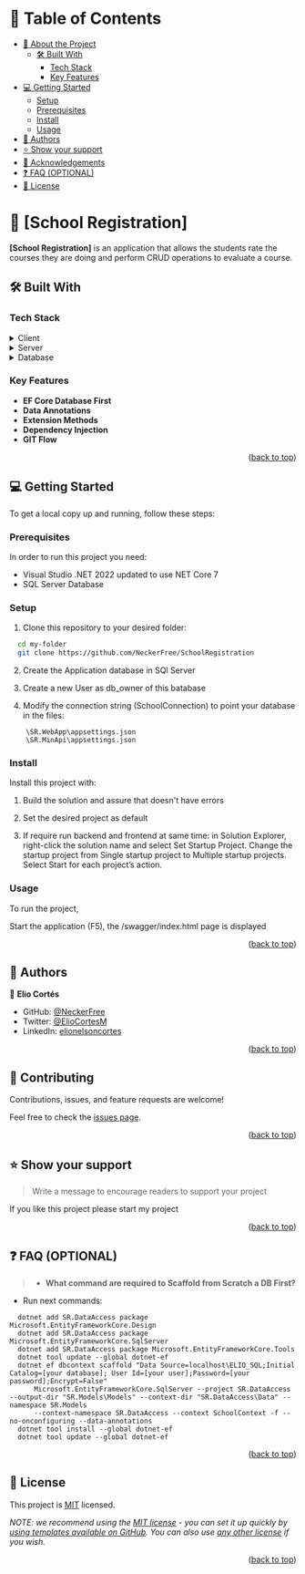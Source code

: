 <a name="readme-top"></a>

<!-- TABLE OF CONTENTS -->

# 📗 Table of Contents

- [📖 About the Project](#about-project)
  - [🛠 Built With](#built-with)
    - [Tech Stack](#tech-stack)
    - [Key Features](#key-features)
- [💻 Getting Started](#getting-started)
  - [Setup](#setup)
  - [Prerequisites](#prerequisites)
  - [Install](#install)
  - [Usage](#usage)
- [👥 Authors](#authors)
- [⭐️ Show your support](#support)
- [🙏 Acknowledgements](#acknowledgements)
- [❓ FAQ (OPTIONAL)](#faq)
- [📝 License](#license)

<!-- PROJECT DESCRIPTION -->

# 📖 [School Registration] <a name="about-project"></a>

**[School Registration]** is an application that allows the students rate the courses they are doing and perform CRUD operations to evaluate a course.

## 🛠 Built With <a name="built-with"></a>

### Tech Stack <a name="tech-stack"></a>

<details>
  <summary>Client</summary>
  <ul>
    <li><a href="https://learn.microsoft.com/en-us/aspnet/core/mvc/overview?view=aspnetcore-7.0">ASP.NET MVC</a></li>
  </ul>
</details>

<details>
  <summary>Server</summary>
  <ul>
    <li><a href="https://learn.microsoft.com/en-us/aspnet/core/fundamentals/minimal-apis?view=aspnetcore-7.0">.NET Core Minimal API</a></li>
  </ul>
</details>

<details>
<summary>Database</summary>
  <ul>
    <li><a href="https://www.microsoft.com/en-US/download/details.aspx?id=101064">SQL Server</a></li>
  </ul>
</details>

<!-- Features -->

### Key Features <a name="key-features"></a>

- **EF Core Database First**
- **Data Annotations**
- **Extension Methods**
- **Dependency Injection**
- **GIT Flow**

<p align="right">(<a href="#readme-top">back to top</a>)</p>


<!-- GETTING STARTED -->

## 💻 Getting Started <a name="getting-started"></a>

To get a local copy up and running, follow these steps:

### Prerequisites

In order to run this project you need:

- Visual Studio .NET 2022 updated to use NET Core 7
- SQL Server Database 

### Setup

1. Clone this repository to your desired folder:

```sh
  cd my-folder
  git clone https://github.com/NeckerFree/SchoolRegistration
```

2. Create the Application database in SQl Server

3. Create a new User as db_owner of this batabase

4. Modify the connection string (SchoolConnection) to point your database in the  files:
```
    \SR.WebApp\appsettings.json
    \SR.MinApi\appsettings.json
```
### Install

Install this project with:
1. Build the solution and assure that doesn't have errors

2. Set the desired project as default 
3. If require run backend and frontend at same time: in Solution Explorer, right-click the solution name and select Set Startup Project. 
   Change the startup project from Single startup project to Multiple startup projects. Select Start for each project’s action.

### Usage

To run the project, 

Start the application (F5), the /swagger/index.html page is displayed

<p align="right">(<a href="#readme-top">back to top</a>)</p>

<!-- AUTHORS -->

<!-- AUTHORS -->

## 👥 Authors <a name="authors"></a>

👤 **Elio Cortés**

- GitHub: [@NeckerFree](https://github.com/NeckerFree)
- Twitter: [@ElioCortesM](https://twitter.com/ElioCortesM)
- LinkedIn: [elionelsoncortes](https://www.linkedin.com/in/elionelsoncortes/)

<p align="right">(<a href="#readme-top">back to top</a>)</p>

<!-- CONTRIBUTING -->

## 🤝 Contributing <a name="contributing"></a>

Contributions, issues, and feature requests are welcome!

Feel free to check the [issues page](../../issues/).

<p align="right">(<a href="#readme-top">back to top</a>)</p>

<!-- SUPPORT -->

## ⭐️ Show your support <a name="support"></a>

> Write a message to encourage readers to support your project

If you like this project please start my project

<p align="right">(<a href="#readme-top">back to top</a>)</p>

<!-- FAQ (optional) -->

## ❓ FAQ (OPTIONAL) <a name="faq"></a>

> - **What command are required to Scaffold from Scratch a DB First?**

  - Run next commands:
  ```
    dotnet add SR.DataAccess package Microsoft.EntityFrameworkCore.Design
    dotnet add SR.DataAccess package Microsoft.EntityFrameworkCore.SqlServer
    dotnet add SR.DataAccess package Microsoft.EntityFrameworkCore.Tools
    dotnet tool update --global dotnet-ef
    dotnet ef dbcontext scaffold "Data Source=localhost\ELIO_SQL;Initial Catalog=[your database]; User Id=[your user];Password=[your password];Encrypt=False" 
        Microsoft.EntityFrameworkCore.SqlServer --project SR.DataAccess --output-dir "SR.Models\Models" --context-dir "SR.DataAccess\Data" --namespace SR.Models 
        --context-namespace SR.DataAccess --context SchoolContext -f --no-onconfiguring --data-annotations
    dotnet tool install --global dotnet-ef
    dotnet tool update --global dotnet-ef 
  ```
 
<p align="right">(<a href="#readme-top">back to top</a>)</p>

<!-- LICENSE -->

## 📝 License <a name="license"></a>

This project is [MIT](./LICENSE) licensed.

_NOTE: we recommend using the [MIT license](https://choosealicense.com/licenses/mit/) - you can set it up quickly by [using templates available on GitHub](https://docs.github.com/en/communities/setting-up-your-project-for-healthy-contributions/adding-a-license-to-a-repository). You can also use [any other license](https://choosealicense.com/licenses/) if you wish._

<p align="right">(<a href="#readme-top">back to top</a>)</p>
